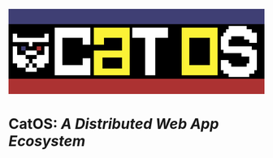 ![CatOS](https://github.com/kcallow/CatOS/raw/master/logo.png "CatOS Logo") 
# CatOS: _A Distributed Web App Ecosystem_

